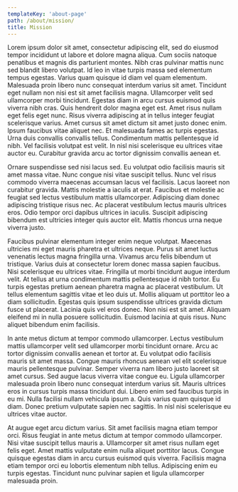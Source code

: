 ```yaml
---
templateKey: 'about-page'
path: /about/mission/
title: Mission
---
```


Lorem ipsum dolor sit amet, consectetur adipiscing elit, sed do eiusmod tempor incididunt ut labore et dolore magna aliqua. Cum sociis natoque penatibus et magnis dis parturient montes. Nibh cras pulvinar mattis nunc sed blandit libero volutpat. Id leo in vitae turpis massa sed elementum tempus egestas. Varius quam quisque id diam vel quam elementum. Malesuada proin libero nunc consequat interdum varius sit amet. Tincidunt eget nullam non nisi est sit amet facilisis magna. Ullamcorper velit sed ullamcorper morbi tincidunt. Egestas diam in arcu cursus euismod quis viverra nibh cras. Quis hendrerit dolor magna eget est. Amet risus nullam eget felis eget nunc. Risus viverra adipiscing at in tellus integer feugiat scelerisque varius. Amet cursus sit amet dictum sit amet justo donec enim. Ipsum faucibus vitae aliquet nec. Et malesuada fames ac turpis egestas. Urna duis convallis convallis tellus. Condimentum mattis pellentesque id nibh. Vel facilisis volutpat est velit. In nisl nisi scelerisque eu ultrices vitae auctor eu. Curabitur gravida arcu ac tortor dignissim convallis aenean et.

Ornare suspendisse sed nisi lacus sed. Eu volutpat odio facilisis mauris sit amet massa vitae. Nunc congue nisi vitae suscipit tellus. Nunc vel risus commodo viverra maecenas accumsan lacus vel facilisis. Lacus laoreet non curabitur gravida. Mattis molestie a iaculis at erat. Faucibus et molestie ac feugiat sed lectus vestibulum mattis ullamcorper. Adipiscing diam donec adipiscing tristique risus nec. Ac placerat vestibulum lectus mauris ultrices eros. Odio tempor orci dapibus ultrices in iaculis. Suscipit adipiscing bibendum est ultricies integer quis auctor elit. Mattis rhoncus urna neque viverra justo.

Faucibus pulvinar elementum integer enim neque volutpat. Maecenas ultricies mi eget mauris pharetra et ultrices neque. Purus sit amet luctus venenatis lectus magna fringilla urna. Vivamus arcu felis bibendum ut tristique. Varius duis at consectetur lorem donec massa sapien faucibus. Nisi scelerisque eu ultrices vitae. Fringilla ut morbi tincidunt augue interdum velit. At tellus at urna condimentum mattis pellentesque id nibh tortor. Eu turpis egestas pretium aenean pharetra magna ac placerat vestibulum. Ut tellus elementum sagittis vitae et leo duis ut. Mollis aliquam ut porttitor leo a diam sollicitudin. Egestas quis ipsum suspendisse ultrices gravida dictum fusce ut placerat. Lacinia quis vel eros donec. Non nisi est sit amet. Aliquam eleifend mi in nulla posuere sollicitudin. Euismod lacinia at quis risus. Nunc aliquet bibendum enim facilisis.

In ante metus dictum at tempor commodo ullamcorper. Lectus vestibulum mattis ullamcorper velit sed ullamcorper morbi tincidunt ornare. Arcu ac tortor dignissim convallis aenean et tortor at. Eu volutpat odio facilisis mauris sit amet massa. Congue mauris rhoncus aenean vel elit scelerisque mauris pellentesque pulvinar. Semper viverra nam libero justo laoreet sit amet cursus. Sed augue lacus viverra vitae congue eu. Ligula ullamcorper malesuada proin libero nunc consequat interdum varius sit. Mauris ultrices eros in cursus turpis massa tincidunt dui. Libero enim sed faucibus turpis in eu mi. Nulla facilisi nullam vehicula ipsum a. Quis varius quam quisque id diam. Donec pretium vulputate sapien nec sagittis. In nisl nisi scelerisque eu ultrices vitae auctor.

At augue eget arcu dictum varius. Sit amet facilisis magna etiam tempor orci. Risus feugiat in ante metus dictum at tempor commodo ullamcorper. Nisi vitae suscipit tellus mauris a. Ullamcorper sit amet risus nullam eget felis eget. Amet mattis vulputate enim nulla aliquet porttitor lacus. Congue quisque egestas diam in arcu cursus euismod quis viverra. Facilisis magna etiam tempor orci eu lobortis elementum nibh tellus. Adipiscing enim eu turpis egestas. Tincidunt nunc pulvinar sapien et ligula ullamcorper malesuada proin.
